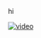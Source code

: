 hi


[![video](https://i.ytimg.com/vi/dcrQfWEzOq4/hqdefault.jpg?sqp=-oaymwEZCNACELwBSFXyq4qpAwsIARUAAIhCGAFwAQ==&rs=AOn4CLBm8aaYt2bm-9Ue4PouJES9HHaYCg)](https://www.youtube.com/embed/dcrQfWEzOq4 "Link Title")

